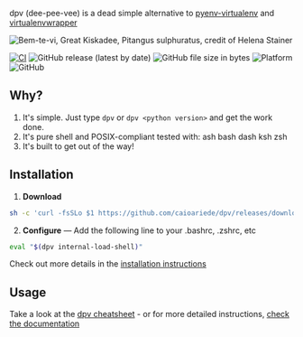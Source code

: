 dpv (dee-pee-vee) is a dead simple alternative to [pyenv-virtualenv](https://github.com/pyenv/pyenv-virtualenv) and [virtualenvwrapper](https://virtualenvwrapper.readthedocs.io/en/latest/)

<img src="https://github.com/caioariede/dpv/assets/55533/7c1a5baa-8727-4417-80f2-41cdcead61d6" alt="Bem-te-vi, Great Kiskadee, Pitangus sulphuratus, credit of Helena Stainer" title="Bem-te-vi, Great Kiskadee, Pitangus sulphuratus, credit of Helena Stainer">

[![CI](https://github.com/caioariede/dpv/actions/workflows/ci.yml/badge.svg)](https://github.com/caioariede/dpv/actions/workflows/ci.yml)
![GitHub release (latest by date)](https://img.shields.io/github/v/release/caioariede/dpv)
![GitHub file size in bytes](https://img.shields.io/github/size/caioariede/dpv/src/dpv)
![Platform](https://img.shields.io/badge/platform-linux%20and%20macos-lightgrey)
![GitHub](https://img.shields.io/github/license/caioariede/dpv)

## Why?

1. It's simple. Just type `dpv` or `dpv <python version>` and get the work done.
2. It's pure shell and POSIX-compliant tested with: ash bash dash ksh zsh
3. It's built to get out of the way!

## Installation

1. **Download**

```bash
sh -c 'curl -fsSLo $1 https://github.com/caioariede/dpv/releases/download/v0.11.3/dpv && chmod +x $1' -- /usr/local/bin/dpv
```

2. **Configure** — Add the following line to your .bashrc, .zshrc, etc

```bash
eval "$(dpv internal-load-shell)"
```

Check out more details in the [installation instructions](https://github.com/caioariede/dpv/discussions/32)

## Usage

Take a look at the [dpv cheatsheet](https://github.com/caioariede/dpv/discussions/38) - or for more detailed instructions, [check the documentation](https://github.com/caioariede/dpv/discussions/33)
